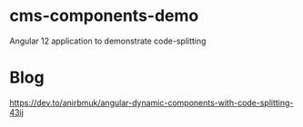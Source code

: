 # cms-components-demo
Angular 12 application to demonstrate code-splitting  

# Blog  
https://dev.to/anirbmuk/angular-dynamic-components-with-code-splitting-43ij  
